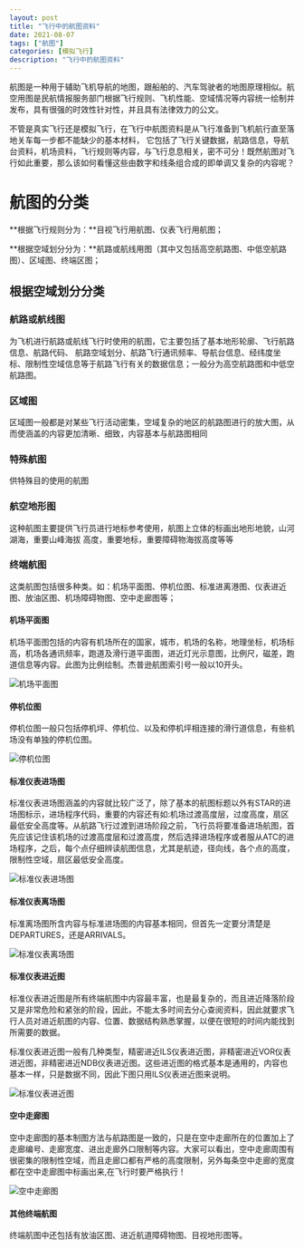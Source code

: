 ```yaml
---
layout: post
title: "飞行中的航图资料"
date: 2021-08-07
tags: ["航图"]
categories: [模拟飞行]
description: "飞行中的航图资料"
---
```


航图是一种用于辅助飞机导航的地图，跟船舶的、汽车驾驶者的地图原理相似。航空用图是民航情报服务部门根据飞行规则、飞机性能、空域情况等内容统一绘制并发布，具有很强的时效性针对性，并且具有法律效力的公文。

不管是真实飞行还是模拟飞行，在飞行中航图资料是从飞行准备到飞机航行直至落地关车每一步都不能缺少的基本材料， 它包括了飞行关键数据，航路信息，导航台资料，机场资料，飞行规则等内容，与飞行息息相关，密不可分！既然航图对飞行如此重要，那么该如何看懂这些由数字和线条组合成的即单调又复杂的内容呢？

# 航图的分类

**根据飞行规则分为：**目视飞行用航图、仪表飞行用航图；

**根据空域划分分为：**航路或航线用图（其中又包括高空航路图、中低空航路图）、区域图、终端区图；

## 根据空域划分分类

### 航路或航线图

为飞机进行航路或航线飞行时使用的航图，它主要包括了基本地形轮廓、飞行航路信息、航路代码、 航路空域划分、航路飞行通讯频率、导航台信息、经纬度坐标、限制性空域信息等于航路飞行有关的数据信息；一般分为高空航路图和中低空航路图。

### 区域图

区域图一般都是对某些飞行活动密集，空域复杂的地区的航路图进行的放大图，从而使涵盖的内容更加清晰、细致，内容基本与航路图相同

### 特殊航图

供特殊目的使用的航图

### 航空地形图

这种航图主要提供飞行员进行地标参考使用，航图上立体的标画出地形地貌，山河湖海，重要山峰海拔 高度，重要地标，重要障碍物海拔高度等等

### 终端航图

这类航图包括很多种类。如：机场平面图、停机位图、标准进离港图、仪表进近图、放油区图、机场障碍物图、空中走廊图等；

#### 机场平面图

机场平面图包括的内容有机场所在的国家，城市，机场的名称，地理坐标，机场标高，机场各通讯频率，跑道及滑行道平面图，进近灯光示意图，比例尺，磁差，跑道信息等内容。此图为比例绘制。杰普逊航图索引号一般以10开头。

![机场平面图](/images/0001.jpg)

#### 停机位图

停机位图一般只包括停机坪、停机位、以及和停机坪相连接的滑行道信息，有些机场没有单独的停机位图。

![停机位图](/images/0002.jpg)

#### 标准仪表进场图

标准仪表进场图涵盖的内容就比较广泛了，除了基本的航图标题以外有STAR的进场图标示，进场程序代码，重要的内容还有如:机场过渡高度层，过度高度，扇区最低安全高度等。从航路飞行过渡到进场阶段之前，飞行员将要准备进场航图，首先应该记住该机场的过渡高度层和过渡高度，然后选择进场程序或者服从ATC的进场程序，之后，每个点仔细辨读航图信息，尤其是航迹，径向线，各个点的高度，限制性空域，扇区最低安全高度。

![标准仪表进场图](/images/0003.jpg)

#### 标准仪表离场图

标准离场图所含内容与标准进场图的内容基本相同，但首先一定要分清楚是DEPARTURES，还是ARRIVALS。

![标准仪表离场图](/images/0004.jpg)

#### 标准仪表进近图

标准仪表进近图是所有终端航图中内容最丰富，也是最复杂的，而且进近降落阶段又是非常危险和紧张的阶段，因此，不能太多时间去分心查阅资料，因此就要求飞行人员对进近航图的内容、位置、数据结构熟悉掌握，以便在很短的时间内能找到所需要的数据。

标准仪表进近图一般有几种类型，精密进近ILS仪表进近图，非精密进近VOR仪表进近图，非精密进近NDB仪表进近图。这些进近图的格式基本是通用的，内容也基本一样，只是数据不同，因此下图只用ILS仪表进近图来说明。

![标准仪表进近图](/images/0005.jpg)

#### 空中走廊图

空中走廊图的基本制图方法与航路图是一致的，只是在空中走廊所在的位置加上了走廊编号、走廊宽度、进出走廊外口限制等内容。大家可以看出，空中走廊周围有很密集的限制性空域，而且走廊口都有严格的高度限制，另外每条空中走廊的宽度都在空中走廊图中标画出来,在飞行时要严格执行！

![空中走廊图](/images/0006.jpg)

#### 其他终端航图

终端航图中还包括有放油区图、进近航道障碍物图、目视地形图等。

